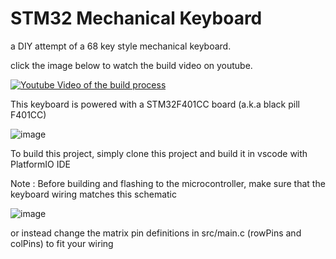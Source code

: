 # STM32 Mechanical Keyboard

a DIY attempt of a 68 key style mechanical keyboard.

click the image below to watch the build video on youtube.

[![Youtube Video of the build process](https://user-images.githubusercontent.com/103286009/171074288-37d4d750-bf04-4c73-a355-b5b2445a03f6.png)](http://www.youtube.com/watch?v=smThnvXJ02c)

This keyboard is powered with a STM32F401CC board (a.k.a black pill F401CC)

![image](https://user-images.githubusercontent.com/103286009/171075902-7126eb22-004f-4269-a140-b180b1e2b72b.png)

To build this project, simply clone this project and build it in vscode with PlatformIO IDE

Note : Before building and flashing to the microcontroller, make sure that the keyboard wiring matches this schematic

![image](https://user-images.githubusercontent.com/103286009/171072490-12b0d3a3-1370-45db-9883-a4ab201bd165.png)

or instead change the matrix pin definitions in src/main.c (rowPins and colPins) to fit your wiring
